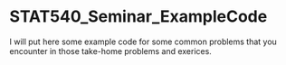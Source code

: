 # STAT540_Seminar_ExampleCode
I will put here some example code for some common problems that you encounter in those take-home problems and exerices.

